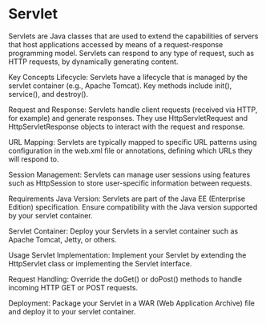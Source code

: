 # Servlet

Servlets are Java classes that are used to extend the capabilities of servers that host applications accessed by means of a request-response programming model. Servlets can respond to any type of request, such as HTTP requests, by dynamically generating content.

Key Concepts
Lifecycle: Servlets have a lifecycle that is managed by the servlet container (e.g., Apache Tomcat). Key methods include init(), service(), and destroy().

Request and Response: Servlets handle client requests (received via HTTP, for example) and generate responses. They use HttpServletRequest and HttpServletResponse objects to interact with the request and response.

URL Mapping: Servlets are typically mapped to specific URL patterns using configuration in the web.xml file or annotations, defining which URLs they will respond to.

Session Management: Servlets can manage user sessions using features such as HttpSession to store user-specific information between requests.

Requirements
Java Version: Servlets are part of the Java EE (Enterprise Edition) specification. Ensure compatibility with the Java version supported by your servlet container.

Servlet Container: Deploy your Servlets in a servlet container such as Apache Tomcat, Jetty, or others.

Usage
Servlet Implementation: Implement your Servlet by extending the HttpServlet class or implementing the Servlet interface.

Request Handling: Override the doGet() or doPost() methods to handle incoming HTTP GET or POST requests.

Deployment: Package your Servlet in a WAR (Web Application Archive) file and deploy it to your servlet container.

